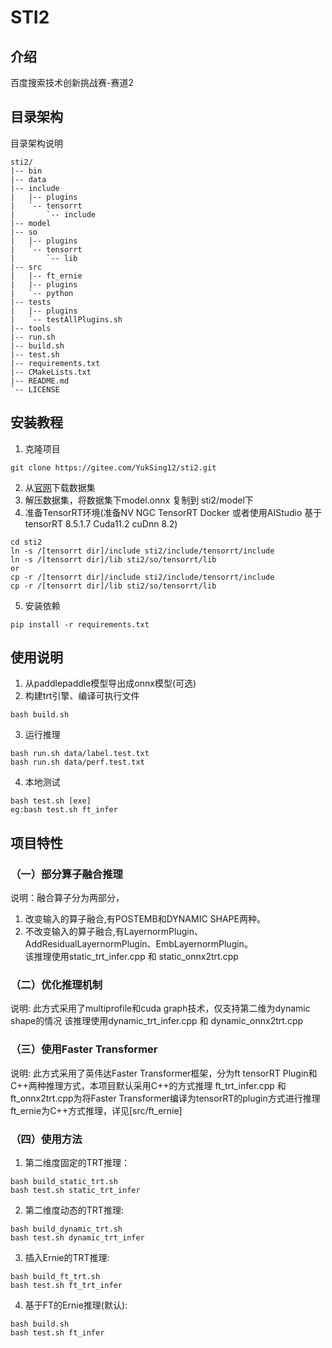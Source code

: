 # STI2

## 介绍
百度搜索技术创新挑战赛-赛道2

## 目录架构
目录架构说明
```
sti2/
|-- bin
|-- data
|-- include
|   |-- plugins
|   `-- tensorrt
|       `-- include 
|-- model
|-- so
|   |-- plugins
|   `-- tensorrt
|       `-- lib 
|-- src
|   |-- ft_ernie
|   |-- plugins
|   `-- python
|-- tests
|   |-- plugins
|   `-- testAllPlugins.sh
|-- tools
|-- run.sh
|-- build.sh
|-- test.sh
|-- requirements.txt
|-- CMakeLists.txt
|-- README.md
`-- LICENSE
```


## 安装教程

1.  克隆项目
```
git clone https://gitee.com/YukSing12/sti2.git
```
2.  从[官网](https://aistudio.baidu.com/aistudio/competition/detail/674/0/introduction)下载数据集
3.  解压数据集，将数据集下model.onnx  复制到  sti2/model下
4.  准备TensorRT环境(准备NV NGC TensorRT Docker 或者使用AIStudio  基于tensorRT 8.5.1.7 Cuda11.2  cuDnn 8.2)
```
cd sti2
ln -s /[tensorrt dir]/include sti2/include/tensorrt/include
ln -s /[tensorrt dir]/lib sti2/so/tensorrt/lib
or
cp -r /[tensorrt dir]/include sti2/include/tensorrt/include
cp -r /[tensorrt dir]/lib sti2/so/tensorrt/lib
```
5.  安装依赖
```
pip install -r requirements.txt
```

## 使用说明

1.  从paddlepaddle模型导出成onnx模型(可选)
2.  构建trt引擎、编译可执行文件
```
bash build.sh
```
3.  运行推理
```
bash run.sh data/label.test.txt
bash run.sh data/perf.test.txt
```
4. 本地测试
```
bash test.sh [exe]
eg:bash test.sh ft_infer
```
## 项目特性
### （一）部分算子融合推理
说明：融合算子分为两部分，
1. 改变输入的算子融合,有POSTEMB和DYNAMIC SHAPE两种。
2. 不改变输入的算子融合,有LayernormPlugin、AddResidualLayernormPlugin、EmbLayernormPlugin。</br>
该推理使用static_trt_infer.cpp 和 static_onnx2trt.cpp 
### （二）优化推理机制
说明: 此方式采用了multiprofile和cuda graph技术，仅支持第二维为dynamic shape的情况
该推理使用dynamic_trt_infer.cpp 和 dynamic_onnx2trt.cpp 
### （三）使用Faster Transformer
说明: 此方式采用了英伟达Faster Transformer框架，分为ft tensorRT Plugin和C++两种推理方式，本项目默认采用C++的方式推理
ft_trt_infer.cpp 和 ft_onnx2trt.cpp为将Faster Transformer编译为tensorRT的plugin方式进行推理
ft_ernie为C++方式推理，详见[src/ft_ernie]
### （四）使用方法
1. 第二维度固定的TRT推理：
```
bash build_static_trt.sh
bash test.sh static_trt_infer
```

2. 第二维度动态的TRT推理:
```
bash build_dynamic_trt.sh
bash test.sh dynamic_trt_infer
```

3. 插入Ernie的TRT推理:
```
bash build_ft_trt.sh
bash test.sh ft_trt_infer
```

4. 基于FT的Ernie推理(默认):
```
bash build.sh
bash test.sh ft_infer
```
